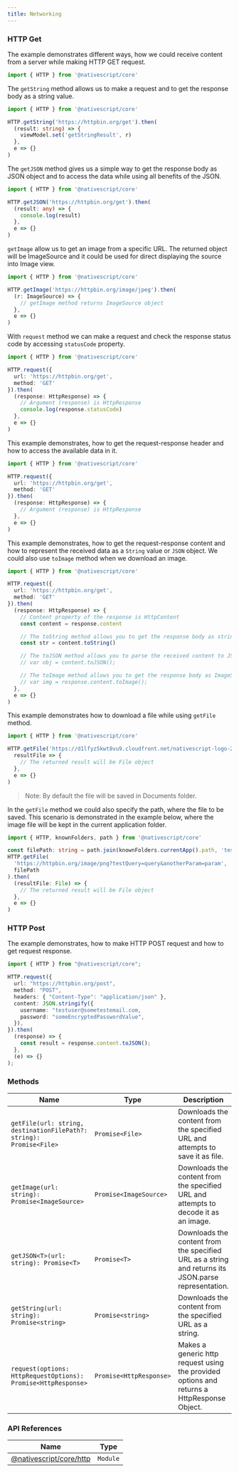 ```yaml
---
title: Networking
---
```


### HTTP Get

The example demonstrates different ways, how we could receive content from a server while making HTTP GET request.

```typescript
import { HTTP } from '@nativescript/core'
```

The `getString` method allows us to make a request and to get the response body as a string value.

```typescript
import { HTTP } from '@nativescript/core'

HTTP.getString('https://httpbin.org/get').then(
  (result: string) => {
    viewModel.set('getStringResult', r)
  },
  e => {}
)
```

The `getJSON` method gives us a simple way to get the response body as JSON object and to access the data while using all benefits of the JSON.

```typescript
import { HTTP } from '@nativescript/core'

HTTP.getJSON('https://httpbin.org/get').then(
  (result: any) => {
    console.log(result)
  },
  e => {}
)
```

`getImage` allow us to get an image from a specific URL. The returned object will be ImageSource and it could be used for direct displaying the source into Image view.

```typescript
import { HTTP } from '@nativescript/core'

HTTP.getImage('https://httpbin.org/image/jpeg').then(
  (r: ImageSource) => {
    // getImage method returns ImageSource object
  },
  e => {}
)
```

With `request` method we can make a request and check the response status code by accessing `statusCode` property.

```typescript
import { HTTP } from '@nativescript/core'

HTTP.request({
  url: 'https://httpbin.org/get',
  method: 'GET'
}).then(
  (response: HttpResponse) => {
    // Argument (response) is HttpResponse
    console.log(response.statusCode)
  },
  e => {}
)
```

This example demonstrates, how to get the request-response header and how to access the available data in it.

```typescript
import { HTTP } from '@nativescript/core'

HTTP.request({
  url: 'https://httpbin.org/get',
  method: 'GET'
}).then(
  (response: HttpResponse) => {
    // Argument (response) is HttpResponse
  },
  e => {}
)
```

This example demonstrates, how to get the request-response content and how to represent the received data as a `String` value or `JSON` object. We could also use `toImage` method when we download an image.

```typescript
import { HTTP } from '@nativescript/core'

HTTP.request({
  url: 'https://httpbin.org/get',
  method: 'GET'
}).then(
  (response: HttpResponse) => {
    // Content property of the response is HttpContent
    const content = response.content

    // The toString method allows you to get the response body as string.
    const str = content.toString()

    // The toJSON method allows you to parse the received content to JSON object
    // var obj = content.toJSON();

    // The toImage method allows you to get the response body as ImageSource.
    // var img = response.content.toImage();
  },
  e => {}
)
```

This example demonstrates how to download a file while using `getFile` method.

```typescript
import { HTTP } from '@nativescript/core'

HTTP.getFile('https://d1lfyz5kwt8vu9.cloudfront.net/nativescript-logo-2021.png').then(
  resultFile => {
    // The returned result will be File object
  },
  e => {}
)
```

> Note: By default the file will be saved in Documents folder.

In the `getFile` method we could also specify the path, where the file to be saved. This scenario is demonstrated in the example below, where the image file will be kept in the current application folder.

```typescript
import { HTTP, knownFolders, path } from '@nativescript/core'

const filePath: string = path.join(knownFolders.currentApp().path, 'test.png')
HTTP.getFile(
  'https://httpbin.org/image/png?testQuery=query&anotherParam=param',
  filePath
).then(
  (resultFile: File) => {
    // The returned result will be File object
  },
  e => {}
)
```

### HTTP Post

The example demonstrates, how to make HTTP POST request and how to get request response.

```typescript
import { HTTP } from "@nativescript/core";

HTTP.request({
  url: "https://httpbin.org/post",
  method: "POST",
  headers: { "Content-Type": "application/json" },
  content: JSON.stringify({
    username: "testuser@sometestemail.com,
    password: "someEncryptedPasswordValue",
  }),
}).then(
  (response) => {
    const result = response.content.toJSON();
  },
  (e) => {}
);
```

### Methods

| Name                                                                | Type                    | Description                                                                                         |
| ------------------------------------------------------------------- | ----------------------- | --------------------------------------------------------------------------------------------------- |
| `getFile(url: string, destinationFilePath?: string): Promise<File>` | `Promise<File>`         | Downloads the content from the specified URL and attempts to save it as file.                       |
| `getImage(url: string): Promise<ImageSource>`                       | `Promise<ImageSource>`  | Downloads the content from the specified URL and attempts to decode it as an image.                 |
| `getJSON<T>(url: string): Promise<T>`                               | `Promise<T>`            | Downloads the content from the specified URL as a string and returns its JSON.parse representation. |
| `getString(url: string): Promise<string>`                           | `Promise<string>`       | Downloads the content from the specified URL as a string.                                           |
| `request(options: HttpRequestOptions): Promise<HttpResponse>`       | `Promise<HttpResponse>` | Makes a generic http request using the provided options and returns a HttpResponse Object.          |

### API References

| Name                                                                                     | Type     |
| ---------------------------------------------------------------------------------------- | -------- |
| [@nativescript/core/http](https://docs.nativescript.org/api-reference/modules.html#http) | `Module` |
